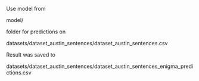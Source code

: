 Use model from 

model/ 

folder for predictions on 

datasets/dataset_austin_sentences/dataset_austin_sentences.csv

Result was saved to 

datasets/dataset_austin_sentences/dataset_austin_sentences_enigma_predictions.csv
